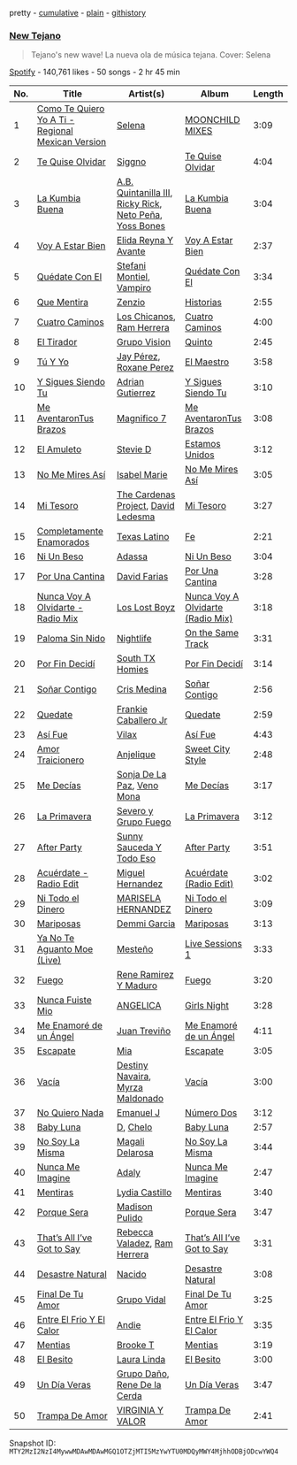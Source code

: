 pretty - [cumulative](/playlists/cumulative/37i9dQZF1DX19FiqS4SYCP.md) - [plain](/playlists/plain/37i9dQZF1DX19FiqS4SYCP) - [githistory](https://github.githistory.xyz/mackorone/spotify-playlist-archive/blob/main/playlists/plain/37i9dQZF1DX19FiqS4SYCP)

### [New Tejano](https://open.spotify.com/playlist/37i9dQZF1DX19FiqS4SYCP)

> Tejano's new wave! La nueva ola de música tejana\. Cover: Selena

[Spotify](https://open.spotify.com/user/spotify) - 140,761 likes - 50 songs - 2 hr 45 min

| No. | Title | Artist(s) | Album | Length |
|---|---|---|---|---|
| 1 | [Como Te Quiero Yo A Ti \- Regional Mexican Version](https://open.spotify.com/track/4PUcIVtKlu3QXDraTWoleG) | [Selena](https://open.spotify.com/artist/6IE6z7DcZIT4Ml3Fh5Ivch) | [MOONCHILD MIXES](https://open.spotify.com/album/71Om9aLEMuwpmB0POX3amC) | 3:09 |
| 2 | [Te Quise Olvidar](https://open.spotify.com/track/2VNxymCFckL4FxsJ0VEn1q) | [Siggno](https://open.spotify.com/artist/6RTlv2UCWtRggV0rIo5TrN) | [Te Quise Olvidar](https://open.spotify.com/album/7DwEZWWBh00kkpUaFukdyE) | 4:04 |
| 3 | [La Kumbia Buena](https://open.spotify.com/track/7nbOH6UIl4bzK4N8xEYt07) | [A.B\. Quintanilla III](https://open.spotify.com/artist/5MP9bH9aUryiKQeUvABLIU), [Ricky Rick](https://open.spotify.com/artist/6BzRBfSDqaGM9lrG0YqO90), [Neto Peña](https://open.spotify.com/artist/0U5RYP2HMdGv2GhicLhkOI), [Yoss Bones](https://open.spotify.com/artist/0SmgVe3giVHaJjGmIz8xA4) | [La Kumbia Buena](https://open.spotify.com/album/28win3IYwvbgwb2D7imb23) | 3:04 |
| 4 | [Voy A Estar Bien](https://open.spotify.com/track/06LWooYxygsiwZOpDRmDNd) | [Elida Reyna Y Avante](https://open.spotify.com/artist/6FgcIpZBpVNOXHniQX9Oml) | [Voy A Estar Bien](https://open.spotify.com/album/1Y7pop8HETN2A8a7AVISXC) | 2:37 |
| 5 | [Quédate Con El](https://open.spotify.com/track/11QBmPdodhQsekFGZNYenY) | [Stefani Montiel](https://open.spotify.com/artist/68itzJPfdDLNgLecpEfaHI), [Vampiro](https://open.spotify.com/artist/0tzcColcnmXRisPnbE9VlK) | [Quédate Con El](https://open.spotify.com/album/0VAvg1yg2eL7TmReNFopnt) | 3:34 |
| 6 | [Que Mentira](https://open.spotify.com/track/0uj22DquolnlzugVhJyL3L) | [Zenzio](https://open.spotify.com/artist/6ByST7GNSkwOdZNonKr1Dg) | [Historias](https://open.spotify.com/album/24zRLTmgWMv01DSs1E3eQI) | 2:55 |
| 7 | [Cuatro Caminos](https://open.spotify.com/track/5e6sA4oUXLg7RDAgzMrpxr) | [Los Chicanos](https://open.spotify.com/artist/4CtmyXgladHink6882NHrX), [Ram Herrera](https://open.spotify.com/artist/36wLXYkjSzjSqQ41WcVczE) | [Cuatro Caminos](https://open.spotify.com/album/3EBl5JgK5IIjHGYcvebEyE) | 4:00 |
| 8 | [El Tirador](https://open.spotify.com/track/72jjeE9Vil9td0fRYrYVtf) | [Grupo Vision](https://open.spotify.com/artist/4WKOljIFPLglGQFFEK2HHJ) | [Quinto](https://open.spotify.com/album/5JYkTglD3KHRoBM3y42tCW) | 2:45 |
| 9 | [Tú Y Yo](https://open.spotify.com/track/36TiDvL5RmBeUs3W7Hh8Pr) | [Jay Pérez](https://open.spotify.com/artist/4YqSt6mlUQUKuPLsMTDWTC), [Roxane Perez](https://open.spotify.com/artist/35fvVqewj6umjnkCVNzV6V) | [El Maestro](https://open.spotify.com/album/6mqGvKuHLqYoAoCSMLkHj2) | 3:58 |
| 10 | [Y Sigues Siendo Tu](https://open.spotify.com/track/0pZhbuOqf3aO7U3scNQFEa) | [Adrian Gutierrez](https://open.spotify.com/artist/4WGAoIeSbercuZ6QRYitic) | [Y Sigues Siendo Tu](https://open.spotify.com/album/1LoHFvlwyybAXlR2uyr7JJ) | 3:10 |
| 11 | [Me AventaronTus Brazos](https://open.spotify.com/track/7g3iaR8GqMxSu3aoioQVB6) | [Magnifico 7](https://open.spotify.com/artist/6zuG09EcKizF0eInZDECWm) | [Me AventaronTus Brazos](https://open.spotify.com/album/0HyEqogdn00njcAvcERo0U) | 3:08 |
| 12 | [El Amuleto](https://open.spotify.com/track/686Fy8OcDeIuLSrojeDRdB) | [Stevie D](https://open.spotify.com/artist/5wwbWPiUZIgjYL2Al35scc) | [Estamos Unidos](https://open.spotify.com/album/7bNQ2cpz0PmfR7lQLskJrE) | 3:12 |
| 13 | [No Me Mires Así](https://open.spotify.com/track/0gikv397tFOxDdS3LvniqN) | [Isabel Marie](https://open.spotify.com/artist/1i4JicYEjrRhkORObJYf89) | [No Me Mires Así](https://open.spotify.com/album/56XSJKrTtu8k5SfKTlHI2z) | 3:05 |
| 14 | [Mi Tesoro](https://open.spotify.com/track/1tIcWX7l6ONDoomJWeizc5) | [The Cardenas Project](https://open.spotify.com/artist/10drv2wv284hpG7j1XLJFt), [David Ledesma](https://open.spotify.com/artist/10BCZee745Q0CYq61V2erB) | [Mi Tesoro](https://open.spotify.com/album/4Y0NtgWtAJvRvgo20xYRHy) | 3:27 |
| 15 | [Completamente Enamorados](https://open.spotify.com/track/1BlB8hz7J2RWgfyfPb56IH) | [Texas Latino](https://open.spotify.com/artist/4kPRMVSvX8w6G8bNIOLDaa) | [Fe](https://open.spotify.com/album/0x1psk0bOqvKzFIXg0kKa4) | 2:21 |
| 16 | [Ni Un Beso](https://open.spotify.com/track/2y14VU6cH3CrwW4dK38rlR) | [Adassa](https://open.spotify.com/artist/72kqSqk124Vnl1wtT6q9Fh) | [Ni Un Beso](https://open.spotify.com/album/0XLIIlnNmBnwOnZgvjePLp) | 3:04 |
| 17 | [Por Una Cantina](https://open.spotify.com/track/3BOfif4vJLha8mEkSXBQGV) | [David Farias](https://open.spotify.com/artist/4sMapIElnnyICCw5HzpElc) | [Por Una Cantina](https://open.spotify.com/album/3lDhrqJKRw8ZjU23TkTWpC) | 3:28 |
| 18 | [Nunca Voy A Olvidarte \- Radio Mix](https://open.spotify.com/track/4BE1uum58SKMg355mqJ1uW) | [Los Lost Boyz](https://open.spotify.com/artist/6exu6higN1IqyJ8kh5xU7K) | [Nunca Voy A Olvidarte \(Radio Mix\)](https://open.spotify.com/album/5UIk6eb8N8pcQSTk8pLVs9) | 3:18 |
| 19 | [Paloma Sin Nido](https://open.spotify.com/track/2DWsob6FCQvvqBhgBCzKxW) | [Nightlife](https://open.spotify.com/artist/2Ze33LupiJwJ9L7HusVyg8) | [On the Same Track](https://open.spotify.com/album/2XrPpixSLRPPOWRHEkTc2K) | 3:31 |
| 20 | [Por Fin Decidí](https://open.spotify.com/track/3IqyM1UkxCobbGc3uUN0XL) | [South TX Homies](https://open.spotify.com/artist/7yMp1Rpn2cWmZxvK4B95xq) | [Por Fin Decidí](https://open.spotify.com/album/1kgbKExAs7N14nY4nkLyMl) | 3:14 |
| 21 | [Soñar Contigo](https://open.spotify.com/track/271wwJ5SCaRqL9UglOu2KQ) | [Cris Medina](https://open.spotify.com/artist/61wVOp8MGMPQi3ZGvtGKpx) | [Soñar Contigo](https://open.spotify.com/album/79Y5ZqObPz9ggm1LHRZ5ab) | 2:56 |
| 22 | [Quedate](https://open.spotify.com/track/10aPjP4AFszpLKNPoQeJv7) | [Frankie Caballero Jr](https://open.spotify.com/artist/0XjGSfT3w9gccHfxcSFBCR) | [Quedate](https://open.spotify.com/album/2tcNInfjOxe4iJ4tq0V6bb) | 2:59 |
| 23 | [Así Fue](https://open.spotify.com/track/0rFblCCLFidTJBvLzJna19) | [Vilax](https://open.spotify.com/artist/2COneGRGNI8iBBjrYN0xHr) | [Así Fue](https://open.spotify.com/album/0pufIKSnkJQ9LPzaUBrBxf) | 4:43 |
| 24 | [Amor Traicionero](https://open.spotify.com/track/3NxxwK9L9Rxa8jTnRsh1OP) | [Anjelique](https://open.spotify.com/artist/5rUYI9AFsyUjwAYbQgl6Ww) | [Sweet City Style](https://open.spotify.com/album/0OATyzRpcnzyIwdcQ1W8pb) | 2:48 |
| 25 | [Me Decías](https://open.spotify.com/track/4i827y4gh3TA5mgFhCVDov) | [Sonja De La Paz](https://open.spotify.com/artist/4Z8RA77GGwuKlmpv5pLhR3), [Veno Mona](https://open.spotify.com/artist/37IPrPpo8zMf7SZ0qpMJpL) | [Me Decías](https://open.spotify.com/album/0NXgONfNEWQjke0cnaNKkZ) | 3:17 |
| 26 | [La Primavera](https://open.spotify.com/track/7et8aJ6TWT1tkkz94qAut3) | [Severo y Grupo Fuego](https://open.spotify.com/artist/6KZCZ4IGZLiJpvVysat6F6) | [La Primavera](https://open.spotify.com/album/6sE3Ckmu17RGYHFt2Hn4Hp) | 3:12 |
| 27 | [After Party](https://open.spotify.com/track/0fwJhJYyD9tJcroxnKd6ts) | [Sunny Sauceda Y Todo Eso](https://open.spotify.com/artist/2KXYZbOjSl5DpNSFgOqFjP) | [After Party](https://open.spotify.com/album/4OPLsWeoUhOkq1R638KQnW) | 3:51 |
| 28 | [Acuérdate \- Radio Edit](https://open.spotify.com/track/2DCtNvMoYlYY3BujKpIxuu) | [Miguel Hernandez](https://open.spotify.com/artist/7BMCqnzzxaHokaimfVVzBF) | [Acuérdate \(Radio Edit\)](https://open.spotify.com/album/6lvLn0vnccMwGKD77kkAcz) | 3:02 |
| 29 | [Ni Todo el Dinero](https://open.spotify.com/track/32YP9PixXHJNLHvJWDlleP) | [MARISELA HERNANDEZ](https://open.spotify.com/artist/0hpmUWNOBWVBpjOHv54CFZ) | [Ni Todo el Dinero](https://open.spotify.com/album/0cu4MjortdALwwc0C5ImBR) | 3:09 |
| 30 | [Mariposas](https://open.spotify.com/track/1Wrecl8aAHUDAYvLk40T4A) | [Demmi Garcia](https://open.spotify.com/artist/710H12NnJsInoaPljAMeuu) | [Mariposas](https://open.spotify.com/album/2a8oKOwOI3JO3SDpsvWTWd) | 3:13 |
| 31 | [Ya No Te Aguanto Moe \(Live\)](https://open.spotify.com/track/19XFBzG7g1PgRLGnGkLtZO) | [Mesteño](https://open.spotify.com/artist/4sDNXNlCrk7zHUZTYggE4K) | [Live Sessions 1](https://open.spotify.com/album/5AA8HtoQotv2XEHRyi29tX) | 3:33 |
| 32 | [Fuego](https://open.spotify.com/track/72AVNndCkM5kUUcKBS5pjD) | [Rene Ramirez Y Maduro](https://open.spotify.com/artist/6KTFRnm6tChi6OheSZqlJH) | [Fuego](https://open.spotify.com/album/4PYq6JhFzSGwC3ayQxfna6) | 3:20 |
| 33 | [Nunca Fuiste Mio](https://open.spotify.com/track/0gP1ympsL6ff8wIqo80eLB) | [ANGELICA](https://open.spotify.com/artist/0pFaDLD1l1EmgZyVSIlZ50) | [Girls Night](https://open.spotify.com/album/41UvCBCVsilTGZF6jgfXyM) | 3:28 |
| 34 | [Me Enamoré de un Ángel](https://open.spotify.com/track/7nlh8QxxK8zaEZP4fM34Gd) | [Juan Treviño](https://open.spotify.com/artist/0Gct7JOgXGrHRMaeQNCtvG) | [Me Enamoré de un Ángel](https://open.spotify.com/album/1melzNhjW9NP9TkXDcuJU3) | 4:11 |
| 35 | [Escapate](https://open.spotify.com/track/4BmeGs3pWDmCB060bZlJdq) | [Mia](https://open.spotify.com/artist/1QLoe4M9MBhNEQzOnpO9t5) | [Escapate](https://open.spotify.com/album/5yuEwmyEjOJCRfoln9KZ2c) | 3:05 |
| 36 | [Vacía](https://open.spotify.com/track/0MA7XbFRqIB55H7HOLZImY) | [Destiny Navaira](https://open.spotify.com/artist/3od00zk4OBhNuBGEIsqZ6e), [Myrza Maldonado](https://open.spotify.com/artist/4lDrc1fp7FQT0wYguA1cmk) | [Vacía](https://open.spotify.com/album/5VSAXB0RpdLQRdBRQAeP2g) | 3:00 |
| 37 | [No Quiero Nada](https://open.spotify.com/track/4C2BBpBPFGhCPnWTG52kQv) | [Emanuel J](https://open.spotify.com/artist/3zFXGHNABaAKnak0jm1EDq) | [Número Dos](https://open.spotify.com/album/4w2OL4DBZWL2GCb7hqaY07) | 3:12 |
| 38 | [Baby Luna](https://open.spotify.com/track/2esIHai39DyjOVdATc4IQo) | [D](https://open.spotify.com/artist/3z19maDGixbm2cj9WBaslb), [Chelo](https://open.spotify.com/artist/4vidKEkrzEnYWOuLcglMpw) | [Baby Luna](https://open.spotify.com/album/7k3fAmTcMwvDbT41SsFOPO) | 2:57 |
| 39 | [No Soy La Misma](https://open.spotify.com/track/7auzwz7CpZaWkoImZpJ7nJ) | [Magali Delarosa](https://open.spotify.com/artist/7FadHQQ1vm93uZ6bAg2asc) | [No Soy La Misma](https://open.spotify.com/album/6JQUo2owykXVHzeAcXOqO8) | 3:44 |
| 40 | [Nunca Me Imagine](https://open.spotify.com/track/6zPsXyvfaNhUn3SUySKbjT) | [Adaly](https://open.spotify.com/artist/032x2zeoMF26XF3TwSXccg) | [Nunca Me Imagine](https://open.spotify.com/album/6fmwfryuaaG0HJ1kuRo3mh) | 2:47 |
| 41 | [Mentiras](https://open.spotify.com/track/2lrZc4nus9FGtEGVYxUff6) | [Lydia Castillo](https://open.spotify.com/artist/2gG3FWRRb5Tm50fymompvs) | [Mentiras](https://open.spotify.com/album/6VaK942FzmA4EAGJCf9vyu) | 3:40 |
| 42 | [Porque Sera](https://open.spotify.com/track/49mlIVwL62ml0RIi01u5RB) | [Madison Pulido](https://open.spotify.com/artist/3uqd6Xta3sWDMEZha0dzwz) | [Porque Sera](https://open.spotify.com/album/3SUWloH93tzFK5eexbgt7L) | 3:47 |
| 43 | [That’s All I’ve Got to Say](https://open.spotify.com/track/5KsPuanYxsDOWzimkg8mpq) | [Rebecca Valadez](https://open.spotify.com/artist/6tdZAJLugGpySw6MoKxaet), [Ram Herrera](https://open.spotify.com/artist/36wLXYkjSzjSqQ41WcVczE) | [That’s All I’ve Got to Say](https://open.spotify.com/album/1NR8IEBqpsCxqD1vLNFD3u) | 3:31 |
| 44 | [Desastre Natural](https://open.spotify.com/track/5zk1dmLSh2CUHx6GLcFGwZ) | [Nacido](https://open.spotify.com/artist/030pUjPAmGDilkdlhevID5) | [Desastre Natural](https://open.spotify.com/album/1htmaiKnpjjbP3LubmTGDT) | 3:08 |
| 45 | [Final De Tu Amor](https://open.spotify.com/track/2z5Hj2JKmUsQUzQ9TIYRhD) | [Grupo Vidal](https://open.spotify.com/artist/7FCNesSEoaPmxc0eofRG4X) | [Final De Tu Amor](https://open.spotify.com/album/5w9djEjJOX1Fw0wAPcqjCv) | 3:25 |
| 46 | [Entre El Frio Y El Calor](https://open.spotify.com/track/3co2ntpL25hvhBdFPBYi7e) | [Andie](https://open.spotify.com/artist/499w0AaAbuVL9IIHbz0ZYT) | [Entre El Frio Y El Calor](https://open.spotify.com/album/3Wb6WdFhg4n6b2vZ4XSfsb) | 3:35 |
| 47 | [Mentias](https://open.spotify.com/track/4aFMxSqCWFOiOShZd1A7pK) | [Brooke T](https://open.spotify.com/artist/0TGrOzaMZ5jiCXcDHffOPQ) | [Mentias](https://open.spotify.com/album/04v5L3ENKr0WXoVGNzTNpv) | 3:19 |
| 48 | [El Besito](https://open.spotify.com/track/7JFf66uFq9EPIw3cpWtW24) | [Laura Linda](https://open.spotify.com/artist/2XvOA1fHrftWGiozWqDE8K) | [El Besito](https://open.spotify.com/album/5vABWrnPksWrN6PPjxpkoK) | 3:00 |
| 49 | [Un Día Veras](https://open.spotify.com/track/4zsvbSpkG5AXAHp6PeKSIV) | [Grupo Daño](https://open.spotify.com/artist/1MB82Th55brI9PDoanCs9k), [Rene De la Cerda](https://open.spotify.com/artist/1U5bYBgPSlRchxFEWTtlAl) | [Un Día Veras](https://open.spotify.com/album/4p0U6WFwIt5wkFOiC2GAr9) | 3:47 |
| 50 | [Trampa De Amor](https://open.spotify.com/track/57F578ly3EvpEBfFEjyLnr) | [VIRGINIA Y VALOR](https://open.spotify.com/artist/6oMnQnH1MXHBe8KUbr4b5u) | [Trampa De Amor](https://open.spotify.com/album/59hUGuWWDjm6PMXDuJjHq6) | 2:41 |

Snapshot ID: `MTY2MzI2NzI4MywwMDAwMDAwMGQ1OTZjMTI5MzYwYTU0MDQyMWY4MjhhODBjODcwYWQ4`
